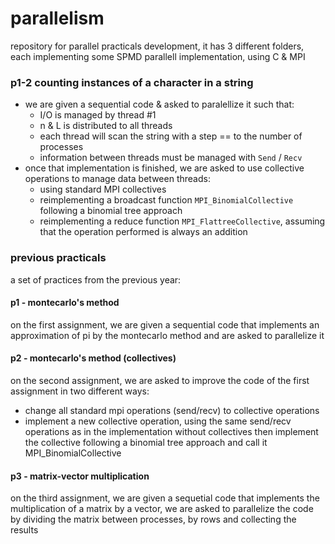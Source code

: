 # parallelism

repository for parallel practicals development, it has 3 different folders, each implementing some SPMD parallell implementation, using C & MPI

### p1-2 counting instances of a character in a string
- we are given a sequential code & asked to paralellize it such that:
    - I/O is managed by thread #1
    - n & L is distributed to all threads
    - each thread will scan the string with a step == to the number of processes
    - information between threads must be managed with `Send` / `Recv`
- once that implementation is finished, we are asked to use collective operations to manage data between threads:
    - using standard MPI collectives
    - reimplementing a broadcast function `MPI_BinomialCollective` following a binomial tree approach
    - reimplementing a reduce function `MPI_FlattreeCollective`, assuming that the operation performed is always an addition

### previous practicals
a set of practices from the previous year:

#### p1 - montecarlo's method
on the first assignment, we are given a sequential code that implements an approximation of pi by the montecarlo method and are asked to parallelize it

#### p2 - montecarlo's method (collectives)
on the second assignment, we are asked to improve the code of the first assignment in two different ways:
- change all standard mpi operations (send/recv) to collective operations
- implement a new collective operation, using the same send/recv operations as in the implementation without collectives
then implement the collective following a binomial tree approach and call it MPI_BinomialCollective

#### p3 - matrix-vector multiplication
on the third assignment, we are given a sequetial code that implements the multiplication of a matrix by a vector, we are asked to parallelize the code by dividing the matrix between processes, by rows and collecting the results

